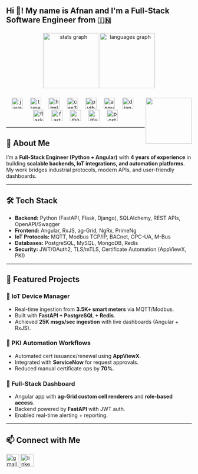 <h2 align="left">Hi 👋! My name is Afnan and I'm a Full-Stack Software Engineer from 🇮🇳</h2>

###

<div align="center">
  <img src="https://github-readme-stats.vercel.app/api?username=felix1614&hide_title=false&hide_rank=false&show_icons=true&include_all_commits=true&count_private=true&disable_animations=true&theme=dracula&locale=en&hide_border=false" height="150" alt="stats graph"  />
  <img src="https://github-readme-stats.vercel.app/api/top-langs?username=felix1614&locale=en&hide_title=false&layout=compact&card_width=320&langs_count=5&theme=dracula&hide_border=false" height="150" alt="languages graph"  />
</div>

###

<img align="right" height="125" src="https://user-images.githubusercontent.com/74038190/216644497-1951db19-8f3d-4e44-ac08-8e9d7e0d94a7.gif"  />

###

<div align="center">
  <img src="https://cdn.jsdelivr.net/gh/devicons/devicon/icons/javascript/javascript-original.svg" height="30" alt="javascript logo"  />
  <img width="12" />
  <img src="https://cdn.jsdelivr.net/gh/devicons/devicon/icons/typescript/typescript-original.svg" height="30" alt="typescript logo"  />
  <img width="12" />
  <img src="https://cdn.jsdelivr.net/gh/devicons/devicon/icons/html5/html5-plain-wordmark.svg" height="30" alt="html5 logo"  />
  <img width="12" />
  <img src="https://cdn.jsdelivr.net/gh/devicons/devicon/icons/css3/css3-plain-wordmark.svg" height="30" alt="css3 logo"  />
  <img width="12" />
  <img src="https://cdn.jsdelivr.net/gh/devicons/devicon/icons/python/python-original-wordmark.svg" height="30" alt="python logo"  />
  <img width="12" />
  <img src="https://cdn.jsdelivr.net/gh/devicons/devicon/icons/angularjs/angularjs-original.svg" height="30" alt="angular logo"  />
  <img width="12" />
  <img src="https://cdn.jsdelivr.net/gh/devicons/devicon/icons/django/django-plain.svg" height="30" alt="django logo"  />
  <img width="12" />
  <img src="https://cdn.jsdelivr.net/gh/devicons/devicon/icons/flask/flask-original-wordmark.svg" height="30" alt="flask logo"  />
  <img width="12" />
  <img src="https://cdn.jsdelivr.net/gh/devicons/devicon/icons/fastapi/fastapi-plain-wordmark.svg" height="30" alt="fastapi logo"  />
  <img width="12" />
  <img src="https://cdn.jsdelivr.net/gh/devicons/devicon/icons/mongodb/mongodb-plain-wordmark.svg" height="30" alt="mongodb logo"  />
  <img width="12" />
  <img src="https://cdn.jsdelivr.net/gh/devicons/devicon/icons/mysql/mysql-plain-wordmark.svg" height="30" alt="mysql logo"  />
  <img width="12" />
  <img src="https://cdn.jsdelivr.net/gh/devicons/devicon/icons/postgresql/postgresql-original-wordmark.svg" height="30" alt="postgresql logo"  />
</div>

---

## 🚀 About Me
I’m a **Full-Stack Engineer (Python + Angular)** with **4 years of experience** in building **scalable backends, IoT integrations, and automation platforms**.  
My work bridges industrial protocols, modern APIs, and user-friendly dashboards.

---

## 🛠 Tech Stack
- **Backend:** Python (FastAPI, Flask, Django), SQLAlchemy, REST APIs, OpenAPI/Swagger  
- **Frontend:** Angular, RxJS, ag-Grid, NgRx, PrimeNg
- **IoT Protocols:** MQTT, Modbus TCP/IP, BACnet, OPC-UA, M-Bus  
- **Databases:** PostgreSQL, MySQL, MongoDB, Redis  
- **Security:** JWT/OAuth2, TLS/mTLS, Certificate Automation (AppViewX, PKI)  

---

## 📂 Featured Projects
### 🔹 IoT Device Manager
- Real-time ingestion from **3.5K+ smart meters** via MQTT/Modbus.  
- Built with **FastAPI + PostgreSQL + Redis**.  
- Achieved **25K msgs/sec ingestion** with live dashboards (Angular + RxJS).  

### 🔹 PKI Automation Workflows
- Automated cert issuance/renewal using **AppViewX**.  
- Integrated with **ServiceNow** for request approvals.  
- Reduced manual certificate ops by **70%**.  

### 🔹 Full-Stack Dashboard
- Angular app with **ag-Grid custom cell renderers** and **role-based access**.  
- Backend powered by **FastAPI** with JWT auth.  
- Enabled real-time alerting + reporting.  

---

## 📫 Connect with Me
<div align="left">
  <a href="mailto:afnanahmed7874@gmail.com" target="_blank">
    <img src="https://img.shields.io/static/v1?message=Gmail&logo=gmail&label=&color=D14836&logoColor=white&labelColor=&style=for-the-badge" height="35" alt="gmail logo"  />
  </a>
  <a href="https://www.linkedin.com/in/afnan-ahmed-k-v/" target="_blank">
    <img src="https://img.shields.io/static/v1?message=LinkedIn&logo=linkedin&label=&color=0077B5&logoColor=white&labelColor=&style=for-the-badge" height="35" alt="linkedin logo"  />
  </a>
</div>
